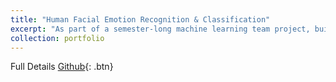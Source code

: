 ```yaml
---
title: "Human Facial Emotion Recognition & Classification"
excerpt: "As part of a semester-long machine learning team project, built a CNN model that could recognize and classify human emotions from facial images. The objective was to train the model to identify the emotion of a person from their faces.  <br/><img src='/images/Facial_recog.gif'>"
collection: portfolio
---
```


Full Details [Github](https://github.com/PrakritTyagi/Facial_Emotion_Classifier){: .btn}